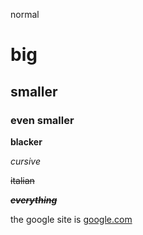 normal

# big

## smaller

### even smaller

**blacker**

*cursive*

~~italian~~

***~~everything~~***

the google site is [google.com](google.com)